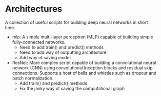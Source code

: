 # Architectures

A collection of useful scripts for building deep neural networks in short time.

- mlp: A simple multi-layer perceptron (MLP) capable of building simple fully-connected networks.
	- Need to add train() and predict() methods
	- Need to add way of outputting architecture
	- Add way of saving model
- ResNet: More complex script capable of building a convolutional neural network (CNN) using convolutional Inception blocks and residual skip connections. Supports a host of bells and whistles such as dropout and batch normalization.
	- Add train() and predict() methods
	- Fix the janky way of saving the computational graph
